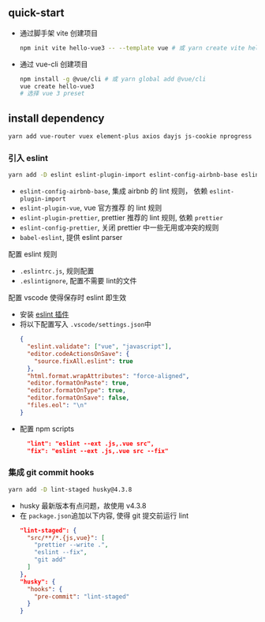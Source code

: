 ## quick-start

- 通过脚手架 vite 创建项目
  ```sh
  npm init vite hello-vue3 -- --template vue # 或 yarn create vite hello-vue3 --template vue
  ```
- 通过 vue-cli 创建项目
  ```sh
  npm install -g @vue/cli # 或 yarn global add @vue/cli
  vue create hello-vue3
  # 选择 vue 3 preset
  ```

## install dependency

```sh
yarn add vue-router vuex element-plus axios dayjs js-cookie nprogress
```

### 引入 eslint

```sh
yarn add -D eslint eslint-plugin-import eslint-config-airbnb-base eslint-plugin-vue prettier eslint-plugin-prettier eslint-config-prettier babel-eslint
```

- `eslint-config-airbnb-base`, 集成 airbnb 的 lint 规则， 依赖 `eslint-plugin-import`
- `eslint-plugin-vue`, vue 官方推荐 的 lint 规则
- `eslint-plugin-prettier`, prettier 推荐的 lint 规则, 依赖 `prettier`
- `eslint-config-prettier`, 关闭 prettier 中一些无用或冲突的规则
- `babel-eslint`, 提供 eslint parser

配置 eslint 规则
- `.eslintrc.js`, 规则配置
- `.eslintignore`, 配置不需要 lint的文件

配置 vscode 使得保存时 eslint 即生效
- 安装 [eslint 插件](https://marketplace.visualstudio.com/items?itemName=dbaeumer.vscode-eslint)
- 将以下配置写入 `.vscode/settings.json`中
  ```json
  {
    "eslint.validate": ["vue", "javascript"],
    "editor.codeActionsOnSave": {
      "source.fixAll.eslint": true
    },
    "html.format.wrapAttributes": "force-aligned",
    "editor.formatOnPaste": true,
    "editor.formatOnType": true,
    "editor.formatOnSave": false,
    "files.eol": "\n"
  }
  ```
- 配置 npm scripts
  ```json
    "lint": "eslint --ext .js,.vue src",
    "fix": "eslint --ext .js,.vue src --fix"
  ```

### 集成 git commit hooks

```sh
yarn add -D lint-staged husky@4.3.8
```

- husky 最新版本有点问题，故使用 v4.3.8
- 在 `package.json`追加以下内容, 使得 git 提交前运行 lint
  ```json
  "lint-staged": {
    "src/**/*.{js,vue}": [
      "prettier --write .",
      "eslint --fix",
      "git add"
    ]
  },
  "husky": {
    "hooks": {
      "pre-commit": "lint-staged"
    }
  }
  ```
